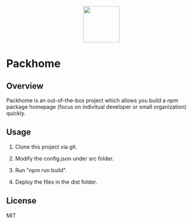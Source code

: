 <div align="center"><img src="http://img.backrunner.top/pwp_official/packhome.png" width="96"/></div>

# Packhome

## Overview

Packhome is an out-of-the-box project which allows you build a npm package homepage (focus on indivitual developer or small organization) quickly.

## Usage

1. Clone this project via git.

2. Modify the config.json under src folder.

3. Run "npm run build".

4. Deploy the files in the dist folder.

## License

MIT
